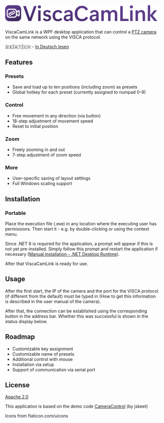 # ![ViscaCamLink](ViscaCamLink/Resources/logo-banner.png)

ViscaCamLink is a WPF desktop application that can control a [PTZ camera](https://de.m.wikipedia.org/wiki/PTZ-Kamera) on the same network using the VISCA protocol.

🇩🇪|🇦🇹|🇨🇭 - [In Deutsch lesen](README-de.md)

## Features

### Presets

* Save and load up to ten positions (including zoom) as presets
* Global hotkey for each preset (currently assigned to numpad 0-9)

### Control

* Free movement in any direction (via button)
* 18-step adjustment of movement speed
* Reset to initial position

### Zoom

* Freely zooming in and out
* 7-step adjustment of zoom speed

### More

* User-specific saving of layout settings
* Full Windows scaling support

## Installation

### Portable 

Place the execution file (.exe) in any location where the executing user has permissions. Then start it - e.g. by double-clicking or using the context menu.

Since .NET 6 is required for the application, a prompt will appear if this is not yet pre-installed. Simply follow this prompt and restart the application if necessary ([Manual installation - .NET Desktop Runtime](https://dotnet.microsoft.com/en-us/download/dotnet/6.0)).

After that ViscaCamLink is ready for use.

## Usage 

After the first start, the IP of the camera and the port for the VISCA protocol (if different from the default) must be typed in (How to get this information is described in the user manual of the camera).

After that, the connection can be established using the corresponding button in the address bar. Whether this was successful is shown in the status display below.

## Roadmap 

* Customizable key assignment
* Customizable name of presets
* Additional control with mouse
* Installation via setup
* Support of communication via serial port

## License

[Apache 2.0](LICENSE)

This application is based on the demo code [CameraControl](https://github.com/jskeet/DemoCode/tree/main/CameraControl) (by jskeet)

Icons from flaticon.com/uicons

